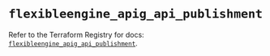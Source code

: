 # `flexibleengine_apig_api_publishment`

Refer to the Terraform Registry for docs: [`flexibleengine_apig_api_publishment`](https://registry.terraform.io/providers/flexibleenginecloud/flexibleengine/1.46.0/docs/resources/apig_api_publishment).
